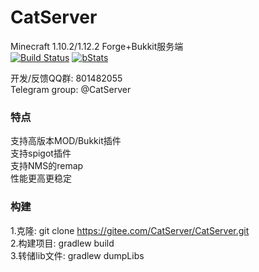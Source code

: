 # CatServer
Minecraft 1.10.2/1.12.2 Forge+Bukkit服务端<br>
[![Build Status](http://ci.komi.moe:2333/job/CatServer-1.12/badge/icon)](http://ci.komi.moe:2333/job/CatServer-1.12)
[![bStats](https://img.shields.io/badge/bStats-CatServer-green.svg?style=flat)](https://bstats.org/plugin/bukkit/CatServer)

开发/反馈QQ群: 801482055<br>
Telegram group: @CatServer

### 特点
支持高版本MOD/Bukkit插件<br>
支持spigot插件<br>
支持NMS的remap<br>
性能更高更稳定<br>

### 构建
1.克隆: git clone https://gitee.com/CatServer/CatServer.git<br>
2.构建项目: gradlew build<br>
3.转储lib文件: gradlew dumpLibs
